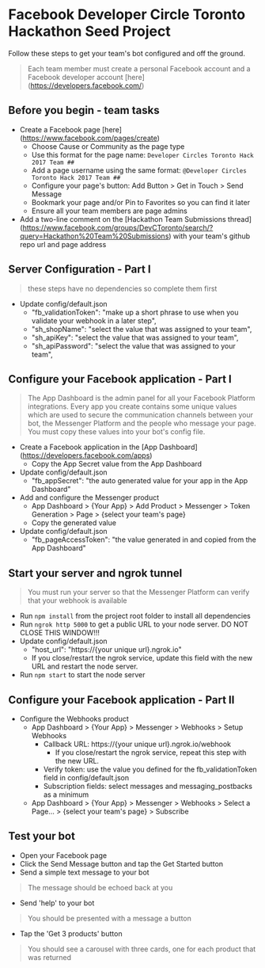 # Facebook Developer Circle Toronto Hackathon Seed Project

Follow these steps to get your team's bot configured and off the ground.

> Each team member must create a personal Facebook account and a Facebook developer account [here] (https://developers.facebook.com/) 

## Before you begin - team tasks

* Create a Facebook page [here] (https://www.facebook.com/pages/create) 
    * Choose Cause or Community as the page type
    * Use this format for the page name: ```Developer Circles Toronto Hack 2017 Team ##```
    * Add a page username using the same format: ```@Developer Circles Toronto Hack 2017 Team ##```
    * Configure your page's button: Add Button > Get in Touch > Send Message 
    * Bookmark your page and/or Pin to Favorites so you can find it later
    * Ensure all your team members are page admins
* Add a two-line comment on the [Hackathon Team Submissions thread] (https://www.facebook.com/groups/DevCToronto/search/?query=Hackathon%20Team%20Submissions) with your team's github repo url and page address

## Server Configuration - Part I
> these steps have no dependencies so complete them first
* Update config/default.json 
    * "fb_validationToken": "make up a short phrase to use when you validate your webhook in a later step",
    * "sh_shopName": "select the value that was assigned to your team",
    * "sh_apiKey": "select the value that was assigned to your team",
    * "sh_apiPassword": "select the value that was assigned to your team",

## Configure your Facebook application - Part I
> The App Dashboard is the admin panel for all your Facebook Platform integrations. Every app you create contains some unique values which are used to secure the communication channels between your bot, the Messenger Platform and the people who message your page. You must copy these values into your bot's config file.
* Create a Facebook application in the [App Dashboard] (https://developers.facebook.com/apps)
    * Copy the App Secret value from the App Dashboard 
* Update config/default.json 
    * "fb_appSecret": "the auto generated value for your app in the App Dashboard"
* Add and configure the Messenger product
    * App Dashboard > {Your App} > Add Product > Messenger > Token Generation > Page > {select your team's page}
    * Copy the generated value
* Update config/default.json 
    * "fb_pageAccessToken":  "the value generated in and copied from the App Dashboard"

## Start your server and ngrok tunnel
> You must run your server so that the Messenger Platform can verify that your webhook is available 
* Run `npm install` from the project root folder to install all dependencies
* Run `ngrok http 5000` to get a public URL to your node server. DO NOT CLOSE THIS WINDOW!!!
* Update config/default.json 
    * "host_url": "https://{your unique url}.ngrok.io"
    * If you close/restart the ngrok service, update this field with the new URL and restart the node server.
* Run `npm start` to start the node server

## Configure your Facebook application - Part II

* Configure the Webhooks product
    * App Dashboard > {Your App} > Messenger > Webhooks > Setup Webhooks
        * Callback URL:  https://{your unique url}.ngrok.io/webhook
            * If you close/restart the ngrok service, repeat this step with the new URL.
        * Verify token: use the value you defined for the fb_validationToken field in config/default.json 
        * Subscription fields: select messages and messaging_postbacks as a minimum
    * App Dashboard > {Your App} > Messenger > Webhooks > Select a Page... > {select your team's page} > Subscribe

## Test your bot
* Open your Facebook page 
* Click the Send Message button and tap the Get Started button
* Send a simple text message to your bot
> The message should be echoed back at you
* Send 'help' to your bot
> You should be presented with a message a button
* Tap the 'Get 3 products' button
> You should see a carousel with three cards, one for each product that was returned
